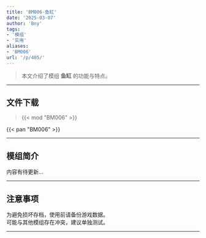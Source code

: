 ```yaml
---
title: 'BM006-鱼缸'
date: '2025-03-07'
author: 'Bny'
tags:
- '模组'
- '实用'
aliases:
- 'BM006'
url: '/p/405/'
---
```


> 本文介绍了模组 **鱼缸** 的功能与特点。

---

## 文件下载  

> {{< mod "BM006" >}}  

{{< pan "BM006" >}}  

---

## 模组简介

>  
内容有待更新...  

---

## 注意事项

>  
为避免损坏存档，使用前请备份游戏数据。  
可能与其他模组存在冲突，建议单独测试。  

---

